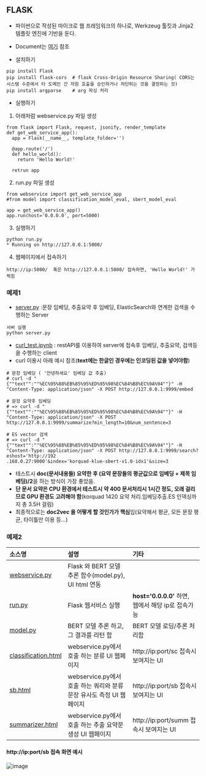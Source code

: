 ## FLASK
- 파이썬으로 작성된 마이크로 웹 프레임워크의 하나로, Werkzeug 툴킷과 Jinja2 템플릿 엔진에 기반을 둔다.
- Document는 [여기](https://flask-docs-kr.readthedocs.io/ko/latest/quickstart.html) 참조

- 설치하기
```
pip install Flask
pip install flask-cors  # flask Cross-Origin Resource Sharing( CORS는 시스템 수준에서 타 도메인 간 자원 호출을 승인하거나 차단하는 것을 결정하는 것)
pip install argparse    # arg 파싱 처리
```
- 실행하기
1. 아래처럼 webservice.py 파일 생성
```
from flask import Flask, request, jsonify, render_template
def get_web_service_app():
  app = Flask(__name__, template_folder='')
  
  @app.route('/')
  def hello_world():
    return 'Hello World!'
    
  retrun app  
```
2. run.py 파일 생성
```
from webservice import get_web_service_app
#from model import classification_model_eval, sbert_model_eval

app = get_web_service_app()
app.run(host='0.0.0.0', port=5000)
```
3. 실행하기
```
python run.py
* Running on http://127.0.0.1:5000/
```
4. 웹페이지에서 접속하기
 ```
http://ip:5000/  혹은 http://127.0.0.1:5000/ 접속하면, 'Hello World!' 가 찍힘
```

### 예제1
- [server.py](https://github.com/kobongsoo/BERT/blob/master/Flask/server.py) :문장 임베딩, 추출요약 후 임베딩, ElasticSearch와 연계한 검색을 수행하는 Server
```
서버 실행
python server.py
```
- [curl_test.ipynb](https://github.com/kobongsoo/BERT/blob/master/Flask/curl_test.ipynb) : restAPI를 이용하여 server에 접속후 임베딩, 추출요약, 검색등을 수행하는 client
- curl 이용시 아래 예시 참조(**text에는 한글인 경우에는 인코딩된 값을 넣어야함**)
```
# 문장 임베딩 ( '안녕하세요' 임베딩 값 추출)
# curl -d "{""text"":""%EC%95%88%EB%85%95%ED%95%98%EC%84%B8%EC%9A%94""}" -H "Content-Type: application/json" -X POST http://127.0.0.1:9999/embed

# 문장 요약후 임베딩
# => curl -d "{""text"":""%EC%95%88%EB%85%95%ED%95%98%EC%84%B8%EC%9A%94""}" -H "Content-Type: application/json" -X POST http://127.0.0.1:9999/summarize?min_length=10&num_sentence=3

# ES vector 검색
# => curl -d "{""text"":""%EC%95%88%EB%85%95%ED%95%98%EC%84%B8%EC%9A%94""}" -H "Content-Type: application/json" -X POST http://127.0.0.1:9999/search?eshost='http://192
.168.0.27:9000'&index='korquad-klue-sbert-v1.0-idx1'&size=3
```

- 테스트시 **doc(문서내용들) 요약한 후 (요약 문장들의 평균값으로 임베딩 + 제목 임베딩)/2**을 하는 방식이 가장 좋았음. 
- **단 문서 요약은 CPU 환경에서 테스트시 약 400 문서처리시 1시간 정도, 오래 걸리므로 GPU 환경도 고려해야 함**(korquad 1420 요약 처리.임베딩추출.ES 인덱싱까지 총 3.5H 걸림) 
- 최종적으로는 **doc2vec 을 어떻게 할 것인가가 핵심**임(요약해서 평균, 모든 문장 평균, 타이틀만 이용 등...)

### 예제2

|소스명|설명|기타|
|:-----------------|:-----------------------------------------------------------|:---------------------|
|[webservice.py](https://github.com/kobongsoo/BERT/blob/master/Flask/webservice.py)|Flask 와 BERT 모델 추론 함수(model.py), UI html 연동||
|[run.py](https://github.com/kobongsoo/BERT/blob/master/Flask/run.py)| Flask 웹서비스 실행 |**host='0.0.0.0'** 하면, 웹에서 해당 ip로 접속가능|
|[model.py](https://github.com/kobongsoo/BERT/blob/master/Flask/model.py)| BERT 모델 추론 하고,그 결과를 리턴 함 |BERT 모델 로딩/추론 처리함|
|[classification.html](https://github.com/kobongsoo/BERT/blob/master/Flask/classification.html)| webservice.py에서 호출 하는 분류 UI 웹페이지 |http://ip:port/sc 접속시 보여지는 UI|
|[sb.html](https://github.com/kobongsoo/BERT/blob/master/Flask/sb.html)| webservice.py에서 호출 하는 쿼리와 분류문장 유사도 측정 UI 웹페이지 |http://ip:port/sb 접속시 보여지는 UI|
|[summarizer.html](https://github.com/kobongsoo/BERT/blob/master/Flask/summarizer.html)| webservice.py에서 호출 하는 추출 요약문 생성 UI 웹페이지 |http://ip:port/summ 접속시 보여지는 UI|

#### http://ip:port/sb 접속 화면 예시
![image](https://user-images.githubusercontent.com/93692701/165464853-b4cdd6d1-48fd-46c7-b462-32874934823c.png)

